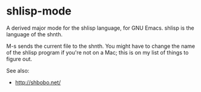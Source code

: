 shlisp-mode
===========
A derived major mode for the shlisp language, for GNU Emacs.  shlisp is the language of the shnth.

M-s sends the current file to the shnth.  You might have to change the name of the shlisp program if you're not on a Mac; this is on my list of things to figure out.

See also:

* http://shbobo.net/
